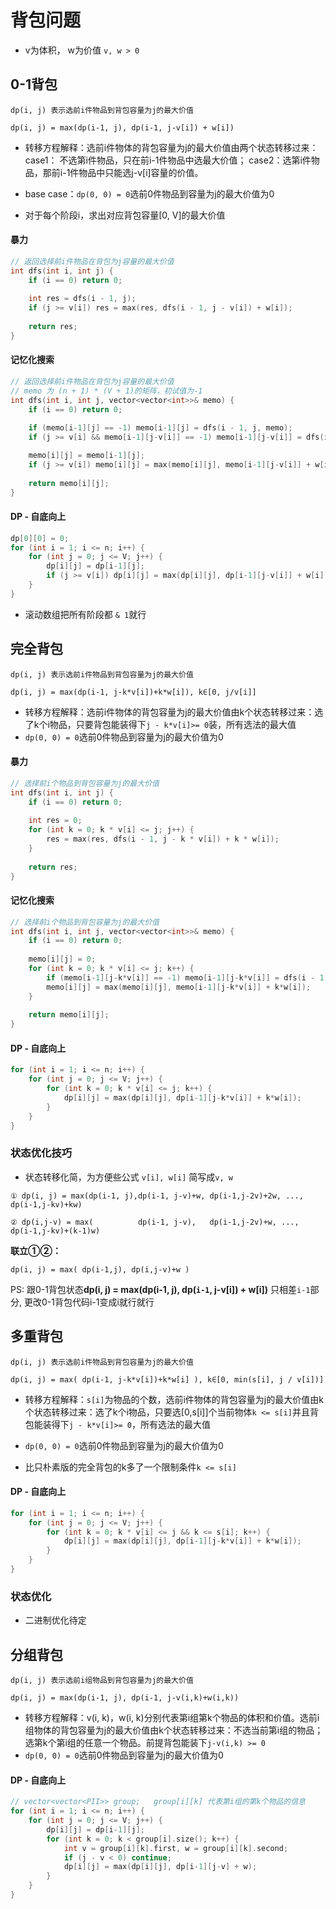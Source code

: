 # 背包问题

* v为体积， w为价值 `v, w > 0 `

## 0-1背包

```
dp(i, j) 表示选前i件物品到背包容量为j的最大价值
```

```
dp(i, j) = max(dp(i-1, j), dp(i-1, j-v[i]) + w[i])
```

* 转移方程解释：选前i件物体的背包容量为j的最大价值由两个状态转移过来： case1： 不选第i件物品，只在前i-1件物品中选最大价值； case2：选第i件物品，那前i-1件物品中只能选j-v[i]容量的价值。

* base case：`dp(0, 0) = 0`选前0件物品到容量为j的最大价值为0
* 对于每个阶段i，求出对应背包容量[0, V]的最大价值

#### 暴力

```c++
// 返回选择前i件物品在背包为j容量的最大价值
int dfs(int i, int j) {
    if (i == 0) return 0;
    
    int res = dfs(i - 1, j);
    if (j >= v[i]) res = max(res, dfs(i - 1, j - v[i]) + w[i]);
    
    return res;
}
```

#### 记忆化搜索

```c++
// 返回选择前i件物品在背包为j容量的最大价值
// memo 为 (n + 1) * (V + 1)的矩阵，初试值为-1
int dfs(int i, int j, vector<vector<int>>& memo) { 
    if (i == 0) return 0;
    
    if (memo[i-1][j] == -1) memo[i-1][j] = dfs(i - 1, j, memo);
    if (j >= v[i] && memo[i-1][j-v[i]] == -1) memo[i-1][j-v[i]] = dfs(i - 1, j - v[i], memo);

    memo[i][j] = memo[i-1][j];
    if (j >= v[i]) memo[i][j] = max(memo[i][j], memo[i-1][j-v[i]] + w[i]);
    
    return memo[i][j];
}
```



#### DP - 自底向上

```c++
dp[0][0] = 0;
for (int i = 1; i <= n; i++) {
    for (int j = 0; j <= V; j++) {
        dp[i][j] = dp[i-1][j];
        if (j >= v[i]) dp[i][j] = max(dp[i][j], dp[i-1][j-v[i]] + w[i]);
    }
}
```

* 滚动数组把所有阶段都 `& 1`就行



## 完全背包

```
dp(i, j) 表示选前i件物品到背包容量为j的最大价值
```

```
dp(i, j) = max(dp(i-1, j-k*v[i])+k*w[i]), k∈[0, j/v[i]]
```

* 转移方程解释：选前i件物体的背包容量为j的最大价值由k个状态转移过来：选了k个i物品，只要背包能装得下`j - k*v[i]>= 0`装，所有选法的最大值
* `dp(0, 0) = 0`选前0件物品到容量为j的最大价值为0

#### 暴力

```c++
// 选择前i个物品到背包容量为j的最大价值
int dfs(int i, int j) {
    if (i == 0) return 0;
    
    int res = 0;
    for (int k = 0; k * v[i] <= j; j++) {
        res = max(res, dfs(i - 1, j - k * v[i]) + k * w[i]);
    }
    
    return res;
}
```

#### 记忆化搜索

```c++
// 选择前i个物品到背包容量为j的最大价值
int dfs(int i, int j, vector<vector<int>>& memo) {
    if (i == 0) return 0;
    
    memo[i][j] = 0;
    for (int k = 0; k * v[i] <= j; k++) {
        if (memo[i-1][j-k*v[i]] == -1) memo[i-1][j-k*v[i]] = dfs(i - 1, j - k * v[i], memo);
        memo[i][j] = max(memo[i][j], memo[i-1][j-k*v[i]] + k*w[i]);
    }
    
    return memo[i][j];
}
```

#### DP - 自底向上

```c++
for (int i = 1; i <= n; i++) {
    for (int j = 0; j <= V; j++) {
        for (int k = 0; k * v[i] <= j; k++) {
            dp[i][j] = max(dp[i][j], dp[i-1][j-k*v[i]] + k*w[i]);
        }
    }
}
```



### 状态优化技巧

* 状态转移化简，为方便些公式 `v[i], w[i]` 简写成`v, w`

```
① dp(i, j) = max(dp(i-1, j),dp(i-1, j-v)+w, dp(i-1,j-2v)+2w, ..., dp(i-1,j-kv)+kw)
```

```
② dp(i,j-v) = max(          dp(i-1, j-v),   dp(i-1,j-2v)+w, ...,  dp(i-1,j-kv)+(k-1)w)
```

**联立①②：**
```
dp(i, j) = max( dp(i-1,j), dp(i,j-v)+w )
```
PS: 跟0-1背包状态**dp(i, j) = max(dp(i-1, j), dp(`i-1`, j-v[i]) + w[i])** 只相差`i-1`部分, 更改0-1背包代码i-1变成i就行就行



## 多重背包

```
dp(i, j) 表示选前i件物品到背包容量为j的最大价值
```

```
dp(i, j) = max( dp(i-1, j-k*v[i])+k*w[i] ), k∈[0, min(s[i], j / v[i])]
```

* 转移方程解释：`s[i]`为物品的个数，选前i件物体的背包容量为j的最大价值由k个状态转移过来：选了k个i物品，只要选[0,s[i]]个当前物体`k <= s[i]`并且背包能装得下`j - k*v[i]>= 0`，所有选法的最大值
* `dp(0, 0) = 0`选前0件物品到容量为j的最大价值为0

* 比只朴素版的完全背包的k多了一个限制条件`k <= s[i]`

#### DP - 自底向上

```c++
for (int i = 1; i <= n; i++) {
    for (int j = 0; j <= V; j++) {
        for (int k = 0; k * v[i] <= j && k <= s[i]; k++) {
            dp[i][j] = max(dp[i][j], dp[i-1][j-k*v[i]] + k*w[i]);
        }
    }
}
```

### 状态优化

* 二进制优化待定



## 分组背包

```
dp(i, j) 表示选前i组物品到背包容量为j的最大价值
```

```
dp(i, j) = max(dp(i-1, j), dp(i-1, j-v(i,k)+w(i,k))
```

* 转移方程解释：v(i, k)，w(i, k)分别代表第i组第k个物品的体积和价值。选前i组物体的背包容量为j的最大价值由k个状态转移过来：不选当前第i组的物品；选第k个第i组的任意一个物品。前提背包能装下`j-v(i,k) >= 0`
* `dp(0, 0) = 0`选前0件物品到容量为j的最大价值为0

#### DP - 自底向上

```c++
// vector<vector<PII>> group;   group[i][k] 代表第i组的第k个物品的信息
for (int i = 1; i <= n; i++) {
    for (int j = 0; j <= V; j++) {
        dp[i][j] = dp[i-1][j];
        for (int k = 0; k < group[i].size(); k++) {
            int v = group[i][k].first, w = group[i][k].second;
            if (j - v < 0) continue;
            dp[i][j] = max(dp[i][j], dp[i-1][j-v] + w);
        }
    }
}
```


